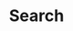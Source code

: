 ---
title: "Search" # in any language you want
layout: "search" # is necessary
# url: "/archive"
# description: "Description for Search"
summary: "search"
placeholder: "Enter some keywords."
---